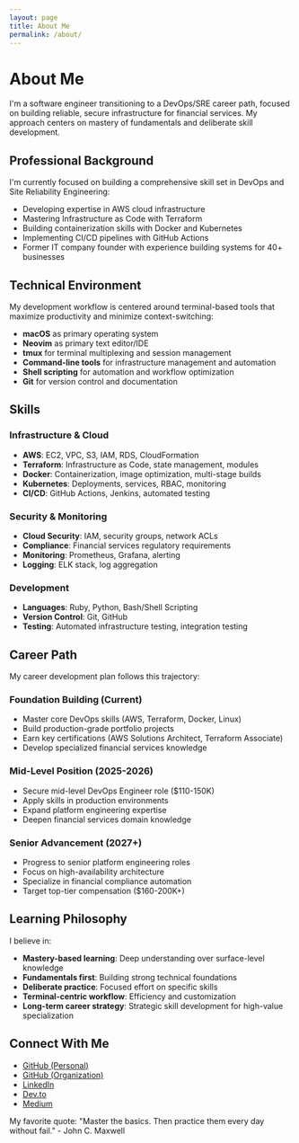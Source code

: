 ```yaml
---
layout: page
title: About Me
permalink: /about/
---
```


# About Me

I'm a software engineer transitioning to a DevOps/SRE career path, focused on building reliable, secure infrastructure for financial services. My approach centers on mastery of fundamentals and deliberate skill development.

<div class="content-section with-divider">
  <h2>Professional Background</h2>
  <p>I'm currently focused on building a comprehensive skill set in DevOps and Site Reliability Engineering:</p>
  <ul>
    <li>Developing expertise in AWS cloud infrastructure</li>
    <li>Mastering Infrastructure as Code with Terraform</li>
    <li>Building containerization skills with Docker and Kubernetes</li>
    <li>Implementing CI/CD pipelines with GitHub Actions</li>
    <li>Former IT company founder with experience building systems for 40+ businesses</li>
  </ul>
</div>

<div class="content-section with-divider">
  <h2>Technical Environment</h2>
  <p>My development workflow is centered around terminal-based tools that maximize productivity and minimize context-switching:</p>
  <ul>
    <li><strong>macOS</strong> as primary operating system</li>
    <li><strong>Neovim</strong> as primary text editor/IDE</li>
    <li><strong>tmux</strong> for terminal multiplexing and session management</li>
    <li><strong>Command-line tools</strong> for infrastructure management and automation</li>
    <li><strong>Shell scripting</strong> for automation and workflow optimization</li>
    <li><strong>Git</strong> for version control and documentation</li>
  </ul>
</div>

<div class="content-section with-divider">
  <h2>Skills</h2>
  
  <div class="skill-category with-divider">
    <h3>Infrastructure & Cloud</h3>
    <ul>
      <li><strong>AWS</strong>: EC2, VPC, S3, IAM, RDS, CloudFormation</li>
      <li><strong>Terraform</strong>: Infrastructure as Code, state management, modules</li>
      <li><strong>Docker</strong>: Containerization, image optimization, multi-stage builds</li>
      <li><strong>Kubernetes</strong>: Deployments, services, RBAC, monitoring</li>
      <li><strong>CI/CD</strong>: GitHub Actions, Jenkins, automated testing</li>
    </ul>
  </div>

  <div class="skill-category with-divider">
    <h3>Security & Monitoring</h3>
    <ul>
      <li><strong>Cloud Security</strong>: IAM, security groups, network ACLs</li>
      <li><strong>Compliance</strong>: Financial services regulatory requirements</li>
      <li><strong>Monitoring</strong>: Prometheus, Grafana, alerting</li>
      <li><strong>Logging</strong>: ELK stack, log aggregation</li>
    </ul>
  </div>

  <div class="skill-category">
    <h3>Development</h3>
    <ul>
      <li><strong>Languages</strong>: Ruby, Python, Bash/Shell Scripting</li>
      <li><strong>Version Control</strong>: Git, GitHub</li>
      <li><strong>Testing</strong>: Automated infrastructure testing, integration testing</li>
    </ul>
  </div>
</div>

<div class="content-section with-divider">
  <h2>Career Path</h2>
  <p>My career development plan follows this trajectory:</p>

  <div class="career-stage">
    <h3>Foundation Building (Current)</h3>
    <ul>
      <li>Master core DevOps skills (AWS, Terraform, Docker, Linux)</li>
      <li>Build production-grade portfolio projects</li>
      <li>Earn key certifications (AWS Solutions Architect, Terraform Associate)</li>
      <li>Develop specialized financial services knowledge</li>
    </ul>
  </div>

  <div class="career-stage">
    <h3>Mid-Level Position (2025-2026)</h3>
    <ul>
      <li>Secure mid-level DevOps Engineer role ($110-150K)</li>
      <li>Apply skills in production environments</li>
      <li>Expand platform engineering expertise</li>
      <li>Deepen financial services domain knowledge</li>
    </ul>
  </div>

  <div class="career-stage">
    <h3>Senior Advancement (2027+)</h3>
    <ul>
      <li>Progress to senior platform engineering roles</li>
      <li>Focus on high-availability architecture</li>
      <li>Specialize in financial compliance automation</li>
      <li>Target top-tier compensation ($160-200K+)</li>
    </ul>
  </div>
</div>

<div class="content-section with-divider">
  <h2>Learning Philosophy</h2>
  <p>I believe in:</p>
  <ul>
    <li><strong>Mastery-based learning</strong>: Deep understanding over surface-level knowledge</li>
    <li><strong>Fundamentals first</strong>: Building strong technical foundations</li>
    <li><strong>Deliberate practice</strong>: Focused effort on specific skills</li>
    <li><strong>Terminal-centric workflow</strong>: Efficiency and customization</li>
    <li><strong>Long-term career strategy</strong>: Strategic skill development for high-value specialization</li>
  </ul>
</div>

<div class="content-section">
  <h2>Connect With Me</h2>
  <ul class="connect-list">
    <li><a href="https://github.com/JoshuaMichaelHall">GitHub (Personal)</a></li>
    <li><a href="https://github.com/JoshuaMichaelHall-Tech">GitHub (Organization)</a></li>
    <li><a href="https://linkedin.com/in/joshuamichaelhall">LinkedIn</a></li>
    <li><a href="https://dev.to/joshuamichaelhall">Dev.to</a></li>
    <li><a href="https://medium.com/@joshuamichaelhall">Medium</a></li>
  </ul>
  
  <div class="quote">
    <p>My favorite quote: "Master the basics. Then practice them every day without fail." - John C. Maxwell</p>
  </div>
</div>